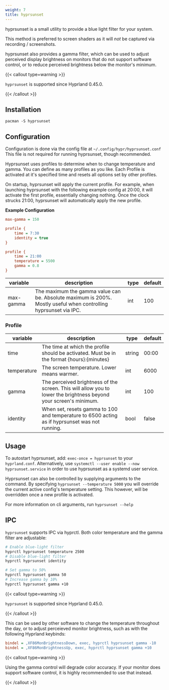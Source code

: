 ```yaml
---
weight: 7
title: hyprsunset
---
```


hyprsunset is a small utility to provide a blue light filter
for your system.

This method is preferred to screen shaders as it will _not_ be captured via recording / screenshots.

hyprsunset also provides a gamma filter, which can be used to
adjust perceived display brightness on monitors that do not
support software control, or to reduce perceived brightness
below the monitor's minimum.

{{< callout type=warning >}}

`hyprsunset` is supported since Hyprland 0.45.0.

{{< /callout >}}

## Installation

`pacman -S hyprsunset`

## Configuration

Configuration is done via the config file at `~/.config/hypr/hyprsunset.conf` This file is not required for running hyprsunset, though recommended.

Hyprsunset uses profiles to determine when to change temperature and gamma. You can define as many profiles as you like. Each Profile is activated at it's specified time and resets all options set by other profiles.

On startup, hyprsunset will apply the current profile. For example, when launching hyprsunset with the following example config at 20:00, it will activate the first profile, essentially changing nothing. Once the clock strucks 21:00, hyprsunset will automatically apply the new profile.

**Example Configuration**
```ini
max-gamma = 150

profile {
    time = 7:30
    identity = true
}

profile {
    time = 21:00
    temperature = 5500
    gamma = 0.8
}
```


| variable | description | type | default |
| -- | -- | -- | -- |
| max-gamma | The maximum the gamma value can be. Absolute maximum is 200%. Mostly useful when controlling hyprsunset via IPC. | int | 100 |

### Profile

| variable | description | type | default |
| -- | -- | -- | -- |
| time | The time at which the profile should be activated. Must be in the format {hours}:{minutes} | string | 00:00 |
| temperature | The screen temperature. Lower means warmer. | int | 6000 |
| gamma | The perceived brightness of the screen. This will allow you to lower the brightness beyond your screen's minimum. | int | 100 |
| identity | When set, resets gamma to 100 and temperature to 6500 acting as if hyprsunset was not running. | bool | false |


## Usage

To autostart hyprsunset, add: `exec-once = hyprsunset` to your `hyprland.conf`.
Alternatively, use `systemctl --user enable --now hyprsunset.service` in order to use hyprsunset as a systemd user service.

Hyprsunset can also be controlled by supplying arguments to the command. By specifying `hyprsunset --temperature 5000` you will override the current active config's temperature setting. This however, will be overridden once a new profile is activated.

For more information on cli arguments, run `hyprsunset --help`

## IPC

`hyprsunset` supports IPC via hyprctl. Both color temperature and the gamma filter are adjustable:
```sh
# Enable blue-light filter
hyprctl hyprsunset temperature 2500
# Disable blue-light filter
hyprctl hyprsunset identity

# Set gamma to 50%
hyprctl hyprsunset gamma 50
# Increase gamma by 10%
hyprctl hyprsunset gamma +10
```

{{< callout type=warning >}}

`hyprsunset` is supported since Hyprland 0.45.0.

{{< /callout >}}

This can be used by other software to change the temperature throughout the day, or to adjust perceieved
monitor brightness, such as with the following Hyprland keybinds:
```ini
bindel = ,XF86MonBrightnessDown, exec, hyprctl hyprsunset gamma -10
bindel = ,XF86MonBrightnessUp, exec, hyprctl hyprsunset gamma +10
```

{{< callout type=warning >}}

Using the gamma control will degrade color accuracy. If your monitor does support software control, it is highly recommended to use that instead.

{{< /callout >}}
